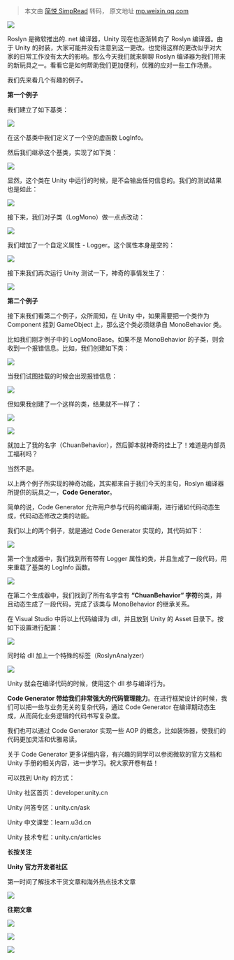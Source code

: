 > 本文由 [简悦 SimpRead](http://ksria.com/simpread/) 转码， 原文地址 [mp.weixin.qq.com](https://mp.weixin.qq.com/s?__biz=Mzg5NzUzNTQwNA==&mid=2247486794&idx=1&sn=04c357342969f01911c19832159be9be&source=41#wechat_redirect)

![](https://mmbiz.qpic.cn/mmbiz_png/mToLbH2dg6e87aPUbsD0BNg7P8U4XSicyRxoMJ0EfyW7AicHA01D0KBbzQj8icqRjnxkJeUPjSgGUszelErFoMJJg/640?wx_fmt=png)

Roslyn 是微软推出的. net 编译器，Unity 现在也逐渐转向了 Roslyn 编译器。由于 Unity 的封装，大家可能并没有注意到这一更改。也觉得这样的更改似乎对大家的日常工作没有太大的影响。那么今天我们就来聊聊 Roslyn 编译器为我们带来的新玩具之一。看看它是如何帮助我们更加便利，优雅的应对一些工作场景。

我们先来看几个有趣的例子。

**第一个例子**

我们建立了如下基类：

![](https://mmbiz.qpic.cn/mmbiz_png/mToLbH2dg6cCrsw4icibMHYRjFZz0ZYVcjUkIKpIcUiaOfvOxgPGibfYk5YiaPw1z4QQXvHgVkcBhtgNfEPAtj1N4dg/640?wx_fmt=png)

在这个基类中我们定义了一个空的虚函数 LogInfo。

然后我们继承这个基类，实现了如下类：

![](https://mmbiz.qpic.cn/mmbiz_png/mToLbH2dg6cCrsw4icibMHYRjFZz0ZYVcjAtckczNcec6KDgF6WExhLQ9s05b5KfjciamyCFv3CiahfJloe09dmxzg/640?wx_fmt=png)

显然，这个类在 Unity 中运行的时候，是不会输出任何信息的。我们的测试结果也是如此：  

![](https://mmbiz.qpic.cn/mmbiz_png/mToLbH2dg6cCrsw4icibMHYRjFZz0ZYVcjZboA7zzMnEia6BUrTzWD4mdOhzHSRN9YIzufbVYkIV3ZaIoOlldOHPg/640?wx_fmt=png)

接下来，我们对子类（LogMono）做一点点改动：

![](https://mmbiz.qpic.cn/mmbiz_png/mToLbH2dg6cCrsw4icibMHYRjFZz0ZYVcjm7oRvg20QJnbViawJKVtTCvGhwczDBWgKF6F857ibY9z2yLVawbEwcxQ/640?wx_fmt=png)

我们增加了一个自定义属性 - Logger。这个属性本身是空的：

![](https://mmbiz.qpic.cn/mmbiz_png/mToLbH2dg6cCrsw4icibMHYRjFZz0ZYVcjgcFZZPvmxIVQKPorQQNrmrF8ydnP7CSXubw1mupsjuEZia8JTNe8lwQ/640?wx_fmt=png)

接下来我们再次运行 Unity 测试一下，神奇的事情发生了：

![](https://mmbiz.qpic.cn/mmbiz_png/mToLbH2dg6cCrsw4icibMHYRjFZz0ZYVcjI1764GOIbuOukAfD0zScUfxkrQw8I7uPTIjWKRaib3sBHg6ybK8KgMQ/640?wx_fmt=png)

**第二个例子**

接下来我们看第二个例子，众所周知，在 Unity 中，如果需要把一个类作为 Component 挂到 GameObject 上，那么这个类必须继承自 MonoBehavior 类。

比如我们刚才例子中的 LogMonoBase。如果不是 MonoBehavior 的子类，则会收到一个报错信息。比如，我们创建如下类：

![](https://mmbiz.qpic.cn/mmbiz_png/mToLbH2dg6cCrsw4icibMHYRjFZz0ZYVcjcjgt4QCPIbeOibibejC3wJXFKQbRyBl1VoibAJuadibfzXVTKDpDiceJbqw/640?wx_fmt=png)

当我们试图挂载的时候会出现报错信息：

![](https://mmbiz.qpic.cn/mmbiz_png/mToLbH2dg6cCrsw4icibMHYRjFZz0ZYVcjOFsh1q09RqYwE86w6WDeljsSTAZVwDJbgTmsVcw8xiam6iayTFTqFKiag/640?wx_fmt=png)

但如果我创建了一个这样的类，结果就不一样了：

![](https://mmbiz.qpic.cn/mmbiz_png/mToLbH2dg6cCrsw4icibMHYRjFZz0ZYVcjpFibKwfwS094tBmG409JxHDoBkW9oxpibKyOjae9f6bpEhFQufF4wr9Q/640?wx_fmt=png)

![](https://mmbiz.qpic.cn/mmbiz_png/mToLbH2dg6cCrsw4icibMHYRjFZz0ZYVcjMmOyta6n3CNS5eg3qMAQo3QQnZo0YcibOh1rOXjBnRBftVgsJq2sXibQ/640?wx_fmt=png)

就加上了我的名字（ChuanBehavior），然后脚本就神奇的挂上了！难道是内部员工福利吗？

当然不是。

以上两个例子所实现的神奇功能，其实都来自于我们今天的主句，Roslyn 编译器所提供的玩具之一，**Code Generator**。

简单的说，Code Generator 允许用户参与代码的编译期，进行诸如代码动态生成，代码动态修改之类的功能。

我们以上的两个例子，就是通过 Code Generator 实现的，其代码如下：

![](https://mmbiz.qpic.cn/mmbiz_png/mToLbH2dg6cCrsw4icibMHYRjFZz0ZYVcjpDOlDwB6meOm8HD3iagmLPMCicRwwLgic2RuaHxO8PKCG6TPLlGq3Idmg/640?wx_fmt=png)

第一个生成器中，我们找到所有带有 Logger 属性的类，并且生成了一段代码，用来重载了基类的 LogInfo 函数。

![](https://mmbiz.qpic.cn/mmbiz_png/mToLbH2dg6cCrsw4icibMHYRjFZz0ZYVcjDbrpzu6qTGECiaOdht5znTp5dMibef45aHzQKPfksia2vV5oN26SuUZOw/640?wx_fmt=png)

在第二个生成器中，我们找到了所有名字含有 **“ChuanBehavior” 字符**的类，并且动态生成了一段代码，完成了该类与 MonoBehavior 的继承关系。

在 Visual Studio 中将以上代码编译为 dll，并且放到 Unity 的 Asset 目录下。按如下设置进行配置：

![](https://mmbiz.qpic.cn/mmbiz_png/mToLbH2dg6cCrsw4icibMHYRjFZz0ZYVcjBicwUFztZapIbHlMsoibLIU994GmM9Z4Oiar5Kl99Q7TlHoibwxFE4hw8w/640?wx_fmt=png)

同时给 dll 加上一个特殊的标签（RoslynAnalyzer）

![](https://mmbiz.qpic.cn/mmbiz_png/mToLbH2dg6cCrsw4icibMHYRjFZz0ZYVcjfAu0LOLwAxoZY4zkQgT6fFuEUiaMODfr3aFPpnw9lCc12ap4qfPthbw/640?wx_fmt=png)

Unity 就会在编译代码的时候，使用这个 dll 参与编译行为。

**Code Generator 带给我们非常强大的代码管理能力**。在进行框架设计的时候，我们可以把一些与业务无关的复杂代码，通过 Code Generator 在编译期动态生成，从而简化业务逻辑的代码书写复杂度。

我们也可以通过 Code Generator 实现一些 AOP 的概念，比如装饰器，使我们的代码更加灵活和优雅易读。

关于 Code Generator 更多详细内容，有兴趣的同学可以参阅微软的官方文档和 Unity 手册的相关内容，进一步学习。祝大家开卷有益！

可以找到 Unity 的方式：  

Unity 社区首页：developer.unity.cn  

Unity 问答专区：unity.cn/ask

Unity 中文课堂：learn.u3d.cn

Unity 技术专栏：unity.cn/articles

**长按关注**

**Unity 官方开发者社区**

第一时间了解技术干货文章和海外热点技术文章

![](https://mmbiz.qpic.cn/mmbiz_jpg/mToLbH2dg6f6KldicYekyLnxib3tjn6vyQOA0cAoWzUicYxjsSTTqcibbkh5mLh2RC2IRx7bicOJaGTrkmGv4F8LIUQ/640?wx_fmt=jpeg)

**往期文章**

[![](https://mmbiz.qpic.cn/mmbiz_jpg/mToLbH2dg6e87aPUbsD0BNg7P8U4XSicy3rmXicONbhYWRLGyE8vtB9MfXvy1iakicwwBKMWibzGg3Yd0pBAI1att8Q/640?wx_fmt=jpeg)](http://mp.weixin.qq.com/s?__biz=MzUxOTAwNzA0MQ==&mid=2247486384&idx=1&sn=b4de94304f042b567e6e6b920089c43a&chksm=f981759ecef6fc887c18f7b665719ee0fc2196387331d4285e1a3b442a89a716c6f0e93d030c&scene=21#wechat_redirect)

[![](https://mmbiz.qpic.cn/mmbiz_jpg/mToLbH2dg6dIfmo6E17Fa4uNqH7hWQ5abzSbIfuna1Whw0JvVFmaibPicECXOuyAia0bWOwUxjWVgf9X043oGz1IQ/640?wx_fmt=jpeg)](http://mp.weixin.qq.com/s?__biz=MzUxOTAwNzA0MQ==&mid=2247486506&idx=1&sn=2f40c4f3031821dd61b5bb0e519d3f3d&chksm=f9817204cef6fb12d61e5fa438f4ba7c9390f003588c7f433da6ee2a675dd79b52b0b7574759&scene=21#wechat_redirect)

[![](https://mmbiz.qpic.cn/mmbiz_jpg/mToLbH2dg6e87aPUbsD0BNg7P8U4XSicyxpNYgO4NDvsDa7oClUng1eoCzTaico13N9HpXG2JS2U6jB4hqmlbn4w/640?wx_fmt=jpeg)](http://mp.weixin.qq.com/s?__biz=MzUxOTAwNzA0MQ==&mid=2247486569&idx=1&sn=89ad29f1ee4d5318059aa1386e95fca2&chksm=f9817247cef6fb51b8c386b1f71cb115c3314e777382575c983c7fb48662cf867e8bfd71631b&scene=21#wechat_redirect)